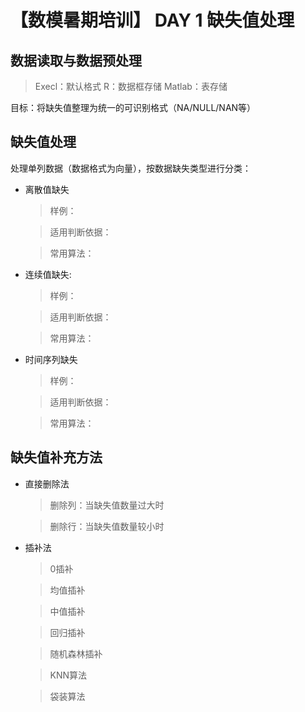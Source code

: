 # 【数模暑期培训】 DAY 1 缺失值处理

## 数据读取与数据预处理

> Execl：默认格式
> R：数据框存储
> Matlab：表存储

目标：将缺失值整理为统一的可识别格式（NA/NULL/NAN等）

## 缺失值处理

处理单列数据（数据格式为向量），按数据缺失类型进行分类：

- 离散值缺失
  
  > 样例：
  
  > 适用判断依据：
  
  > 常用算法：

- 连续值缺失:
  
  > 样例：
  
  > 适用判断依据：
  
  > 常用算法：

- 时间序列缺失
  
  > 样例：
  
  > 适用判断依据：
  
  > 常用算法：

## 缺失值补充方法

- 直接删除法
 
  > 删除列：当缺失值数量过大时
  
  > 删除行：当缺失值数量较小时

- 插补法
  
  > 0插补
  
  > 均值插补
  
  > 中值插补
  
  > 回归插补
  
  > 随机森林插补
  
  > KNN算法
  
  > 袋装算法
